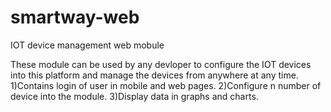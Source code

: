 # smartway-web
IOT device management web mobule


These module can be used by any devloper to configure the IOT devices into this platform and manage the devices from anywhere at any time.
1)Contains login of user in mobile and web pages.
2)Configure n number of device into the module. 
3)Display data in graphs and charts.
